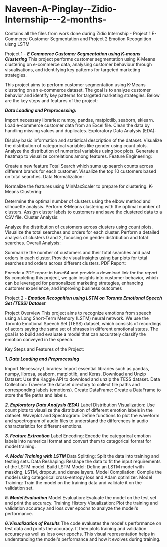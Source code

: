 # Naveen-A-Pinglay--Zidio-Internship---2-months-
Contains all the files from work done during Zidio Internship - Project 1 E- Commerce Customer Segmentation and Project 2 Emotion Recognition uisng LSTM

Project 1 - *****E Commerce Customer Segmentation using K-means Clustering*****
This project performs customer segmentation using K-Means clustering on e-commerce data, analysing customer behaviour through visualisations, and identifying key patterns for targeted marketing strategies.

This project aims to perform customer segmentation using K-Means clustering on an e-commerce dataset. The goal is to analyze customer behavior and identify key patterns for targeted marketing strategies. Below are the key steps and features of the project:

***Data Loading and Preprocessing:***

Import necessary libraries: numpy, pandas, matplotlib, seaborn, sklearn. Load e-commerce customer data from an Excel file. Clean the data by handling missing values and duplicates. Exploratory Data Analysis (EDA):

Display basic information and statistical description of the dataset. Visualize the distribution of categorical variables like gender using count plots. Analyze the distribution of numerical variables using box plots. Generate a heatmap to visualize correlations among features. Feature Engineering:

Create a new feature Total Search which sums up search counts across different brands for each customer. Visualize the top 10 customers based on total searches. Data Normalization:

Normalize the features using MinMaxScaler to prepare for clustering. K-Means Clustering:

Determine the optimal number of clusters using the elbow method and silhouette analysis. Perform K-Means clustering with the optimal number of clusters. Assign cluster labels to customers and save the clustered data to a CSV file. Cluster Analysis:

Analyze the distribution of customers across clusters using count plots. Visualize the total searches and orders for each cluster. Perform a detailed analysis of clusters 0 and 2, focusing on gender distribution and total searches. Overall Analysis:

Summarize the number of customers and their total searches and past orders in each cluster. Provide visual insights using bar plots for total searches and orders across different clusters. PDF Report:

Encode a PDF report in base64 and provide a download link for the report. By completing this project, we gain insights into customer behavior, which can be leveraged for personalized marketing strategies, enhancing customer experience, and improving business outcomes




Project 2 - *****Emotion Recognition using LSTM on Toronto Emotional Speech Set (TESS) Dataset*****

Project Overview
This project aims to recognize emotions from speech using a Long Short-Term Memory (LSTM) neural network. We use the Toronto Emotional Speech Set (TESS) dataset, which consists of recordings of actors saying the same set of phrases in different emotional states. The goal is to build and evaluate a model that can accurately classify the emotion conveyed in the speech.

Key Steps and Features of the Project:



***1. Data Loading and Preprocessing***

Import Necessary Libraries: Import essential libraries such as pandas, numpy, librosa, seaborn, matplotlib, and Keras.
Download and Unzip Dataset: Use the Kaggle API to download and unzip the TESS dataset.
Data Collection: Traverse the dataset directory to collect file paths and corresponding labels (emotions).
Create DataFrame: Create a DataFrame to store the file paths and labels.

***2. Exploratory Data Analysis (EDA)***
Label Distribution Visualization: Use count plots to visualize the distribution of different emotion labels in the dataset.
Waveplot and Spectrogram: Define functions to plot the waveform and spectrogram of audio files to understand the differences in audio characteristics for different emotions.

***3. Feature Extraction***
Label Encoding: Encode the categorical emotion labels into numerical format and convert them to categorical format for model training.

***4. Model Training with LSTM***
Data Splitting: Split the data into training and testing sets.
Data Reshaping: Reshape the data to fit the input requirements of the LSTM model.
Build LSTM Model: Define an LSTM model with masking, LSTM, dropout, and dense layers.
Model Compilation: Compile the model using categorical cross-entropy loss and Adam optimizer.
Model Training: Train the model on the training data and validate it on the validation set.

***5. Model Evaluation***
Model Evaluation: Evaluate the model on the test set and print the accuracy.
Training History Visualization: Plot the training and validation accuracy and loss over epochs to analyze the model's performance.

***6.Visualization of Results***
The code evaluates the model's performance on test data and prints the accuracy. It then plots training and validation accuracy as well as loss over epochs. This visual representation helps in understanding the model's performance and how it evolves during training.
